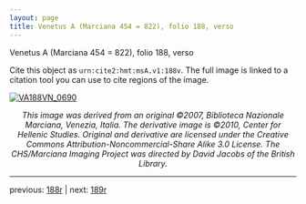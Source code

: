 ```yaml
---
layout: page
title: Venetus A (Marciana 454 = 822), folio 188, verso
---
```


Venetus A (Marciana 454 = 822), folio 188, verso

Cite this object as `urn:cite2:hmt:msA.v1:188v`.  The full image is linked to a citation tool you can use to cite regions of the image.

[![VA188VN_0690](http://www.homermultitext.org/iipsrv?IIIF=/project/homer/pyramidal/deepzoom/hmt/vaimg/2017a/VA188VN_0690.tif/full/800,/0/default.jpg)](http://www.homermultitext.org/ict2/?urn=urn:cite2:hmt:vaimg.2017a:VA188VN_0690) 

<p style="text-align: center; font-style: italic;">This image was derived from an original ©2007, Biblioteca Nazionale Marciana, Venezia, Italia. The derivative image is ©2010, Center for Hellenic Studies. Original and derivative are licensed under the Creative Commons Attribution-Noncommercial-Share Alike 3.0 License. The CHS/Marciana Imaging Project was directed by David Jacobs of the British Library.</p>

---

previous: [188r](../188r/) | next: [189r](../189r/)